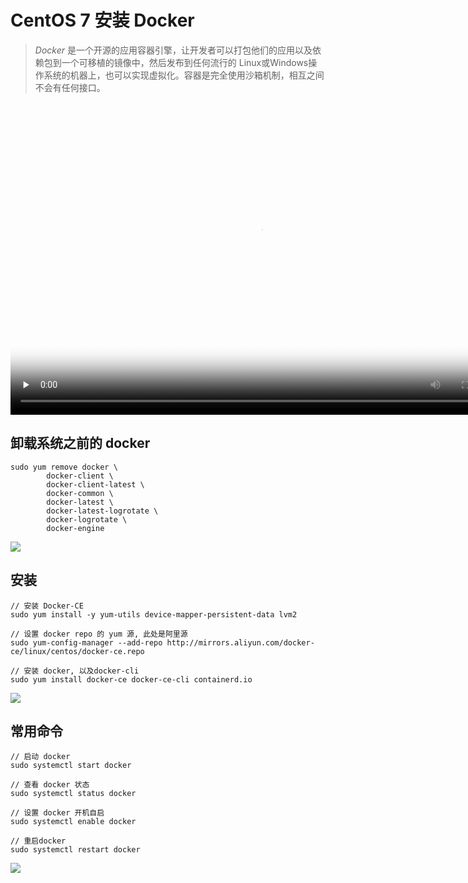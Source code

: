 # CentOS 7 安装 Docker

> *Docker* 是一个开源的应用容器引擎，让开发者可以打包他们的应用以及依赖包到一个可移植的镜像中，然后发布到任何流行的 Linux或Windows操作系统的机器上，也可以实现虚拟化。容器是完全使用沙箱机制，相互之间不会有任何接口。

<div>
  <!-- mp4格式 -->
  <video id="video" controls="" width="800" height="500" preload="none" poster="封面">
        <source id="mp4" src="https://oss.yiki.tech/img/202304231110900.mp4" type="video/mp4">
  </videos>
</div>


## 卸载系统之前的 docker

```shell
sudo yum remove docker \
        docker-client \
        docker-client-latest \
        docker-common \
        docker-latest \
        docker-latest-logrotate \
        docker-logrotate \
        docker-engine
```

![](https://oss.yiki.tech/img/202304231106625.png)

## 安装

```shell
// 安装 Docker-CE
sudo yum install -y yum-utils device-mapper-persistent-data lvm2

// 设置 docker repo 的 yum 源, 此处是阿里源
sudo yum-config-manager --add-repo http://mirrors.aliyun.com/docker-ce/linux/centos/docker-ce.repo

// 安装 docker, 以及docker-cli
sudo yum install docker-ce docker-ce-cli containerd.io
```

![](https://oss.yiki.tech/img/202304231105975.png)

## 常用命令

```shell
// 启动 docker
sudo systemctl start docker

// 查看 docker 状态
sudo systemctl status docker

// 设置 docker 开机自启
sudo systemctl enable docker

// 重启docker 
sudo systemctl restart docker
```

![](https://oss.yiki.tech/img/202304231105641.png)
